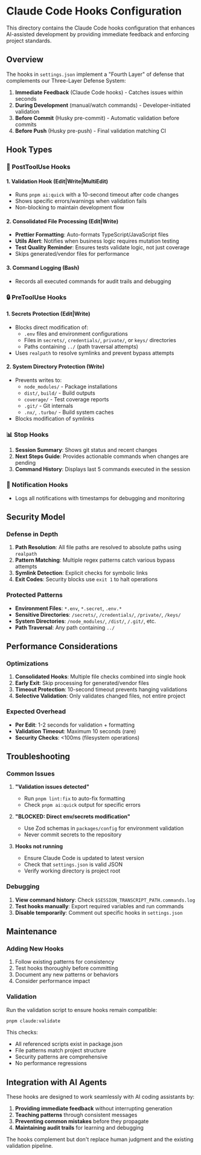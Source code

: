 # Claude Code Hooks Configuration

This directory contains the Claude Code hooks configuration that enhances AI-assisted development by providing immediate feedback and enforcing project standards.

## Overview

The hooks in `settings.json` implement a "Fourth Layer" of defense that complements our Three-Layer Defense System:

1. **Immediate Feedback** (Claude Code hooks) - Catches issues within seconds
2. **During Development** (manual/watch commands) - Developer-initiated validation
3. **Before Commit** (Husky pre-commit) - Automatic validation before commits
4. **Before Push** (Husky pre-push) - Final validation matching CI

## Hook Types

### 🔄 PostToolUse Hooks

#### 1. **Validation Hook** (Edit|Write|MultiEdit)
- Runs `pnpm ai:quick` with a 10-second timeout after code changes
- Shows specific errors/warnings when validation fails
- Non-blocking to maintain development flow

#### 2. **Consolidated File Processing** (Edit|Write)
- **Prettier Formatting**: Auto-formats TypeScript/JavaScript files
- **Utils Alert**: Notifies when business logic requires mutation testing
- **Test Quality Reminder**: Ensures tests validate logic, not just coverage
- Skips generated/vendor files for performance

#### 3. **Command Logging** (Bash)
- Records all executed commands for audit trails and debugging

### 🔒 PreToolUse Hooks

#### 1. **Secrets Protection** (Edit|Write)
- Blocks direct modification of:
  - `.env` files and environment configurations
  - Files in `secrets/`, `credentials/`, `private/`, or `keys/` directories
  - Paths containing `../` (path traversal attempts)
- Uses `realpath` to resolve symlinks and prevent bypass attempts

#### 2. **System Directory Protection** (Write)
- Prevents writes to:
  - `node_modules/` - Package installations
  - `dist/`, `build/` - Build outputs
  - `coverage/` - Test coverage reports
  - `.git/` - Git internals
  - `.nx/`, `.turbo/` - Build system caches
- Blocks modification of symlinks

### 📊 Stop Hooks

1. **Session Summary**: Shows git status and recent changes
2. **Next Steps Guide**: Provides actionable commands when changes are pending
3. **Command History**: Displays last 5 commands executed in the session

### 🔔 Notification Hooks

- Logs all notifications with timestamps for debugging and monitoring

## Security Model

### Defense in Depth

1. **Path Resolution**: All file paths are resolved to absolute paths using `realpath`
2. **Pattern Matching**: Multiple regex patterns catch various bypass attempts
3. **Symlink Detection**: Explicit checks for symbolic links
4. **Exit Codes**: Security blocks use `exit 1` to halt operations

### Protected Patterns

- **Environment Files**: `*.env`, `*.secret`, `.env.*`
- **Sensitive Directories**: `/secrets/`, `/credentials/`, `/private/`, `/keys/`
- **System Directories**: `/node_modules/`, `/dist/`, `/.git/`, etc.
- **Path Traversal**: Any path containing `../`

## Performance Considerations

### Optimizations

1. **Consolidated Hooks**: Multiple file checks combined into single hook
2. **Early Exit**: Skip processing for generated/vendor files
3. **Timeout Protection**: 10-second timeout prevents hanging validations
4. **Selective Validation**: Only validates changed files, not entire project

### Expected Overhead

- **Per Edit**: 1-2 seconds for validation + formatting
- **Validation Timeout**: Maximum 10 seconds (rare)
- **Security Checks**: <100ms (filesystem operations)

## Troubleshooting

### Common Issues

1. **"Validation issues detected"**
   - Run `pnpm lint:fix` to auto-fix formatting
   - Check `pnpm ai:quick` output for specific errors

2. **"BLOCKED: Direct env/secrets modification"**
   - Use Zod schemas in `packages/config` for environment validation
   - Never commit secrets to the repository

3. **Hooks not running**
   - Ensure Claude Code is updated to latest version
   - Check that `settings.json` is valid JSON
   - Verify working directory is project root

### Debugging

1. **View command history**: Check `$SESSION_TRANSCRIPT_PATH.commands.log`
2. **Test hooks manually**: Export required variables and run commands
3. **Disable temporarily**: Comment out specific hooks in `settings.json`

## Maintenance

### Adding New Hooks

1. Follow existing patterns for consistency
2. Test hooks thoroughly before committing
3. Document any new patterns or behaviors
4. Consider performance impact

### Validation

Run the validation script to ensure hooks remain compatible:

```bash
pnpm claude:validate
```

This checks:
- All referenced scripts exist in package.json
- File patterns match project structure
- Security patterns are comprehensive
- No performance regressions

## Integration with AI Agents

These hooks are designed to work seamlessly with AI coding assistants by:

1. **Providing immediate feedback** without interrupting generation
2. **Teaching patterns** through consistent messages
3. **Preventing common mistakes** before they propagate
4. **Maintaining audit trails** for learning and debugging

The hooks complement but don't replace human judgment and the existing validation pipeline.